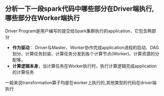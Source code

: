 ## 分析一下一段spark代码中哪些部分在Driver端执行,哪些部分在Worker端执行

Driver Program是用户编写的提交给Spark集群执行的application，它包含两部分

- **作为驱动**： Driver与Master、Worker协作完成application进程的启动、DAG划分、计算任务封装、计算任务分发到各个计算节点(Worker)、计算资源的分配等。
- **计算逻辑本身**，当计算任务在Worker执行时，执行计算逻辑完成application的计算任务



一般来说transformation算子均是在worker上执行的,其他类型的代码在driver端执行